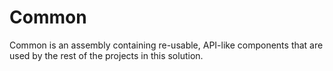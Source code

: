 # Common

Common is an assembly containing re-usable, API-like components that are used by the rest of the projects in this solution.